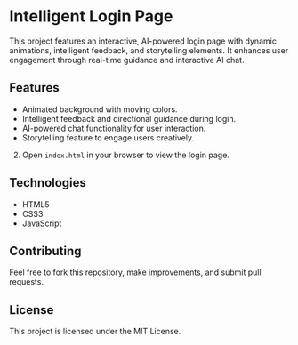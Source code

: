 # Intelligent Login Page

This project features an interactive, AI-powered login page with dynamic animations, intelligent feedback, and storytelling elements. It enhances user engagement through real-time guidance and interactive AI chat.

## Features
- Animated background with moving colors.
- Intelligent feedback and directional guidance during login.
- AI-powered chat functionality for user interaction.
- Storytelling feature to engage users creatively.



2. Open `index.html` in your browser to view the login page.

## Technologies
- HTML5
- CSS3
- JavaScript

## Contributing
Feel free to fork this repository, make improvements, and submit pull requests.

## License
This project is licensed under the MIT License.
